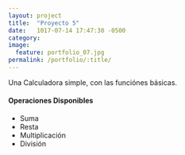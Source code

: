 ```yaml
---
layout: project
title:  "Proyecto 5"
date:   1017-07-14 17:47:30 -0500
category:
image:
  feature: portfolio_07.jpg
permalink: /portfolio/:title/
---
```

Una Calculadora simple, con las funciónes básicas.

#### Operaciones Disponibles
- Suma
- Resta
- Multiplicación
- División

